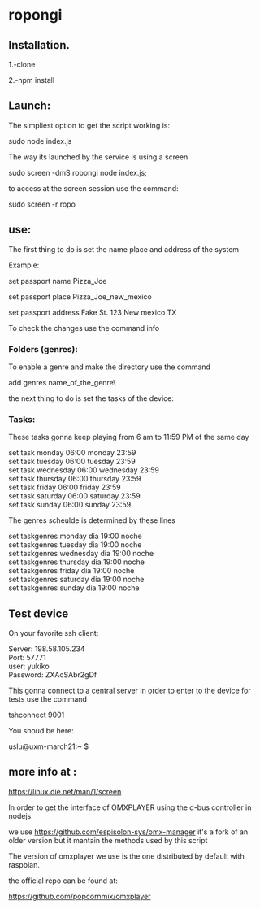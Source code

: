 # ropongi

## Installation.

1.-clone

2.-npm install

## Launch:

The simpliest option to get the script working is:

sudo node index.js

The way its launched by the service is using a screen 

sudo screen -dmS ropongi node index.js;

to access at the screen session use the command:

sudo screen -r ropo

## use:

The first thing to do is set the name place and address of the system

Example:

set passport name Pizza_Joe

set passport place Pizza_Joe_new_mexico

set passport address Fake St. 123 New mexico TX

To check the changes use the command info
### Folders (genres):

To enable a genre and make the directory use the command

add genres name_of_the_genre\

the next thing to do is set the tasks of the device:
### Tasks:
These tasks gonna keep playing from 6 am to 11:59 PM of the same day 

set task monday 06:00 monday 23:59\
set task tuesday 06:00 tuesday 23:59\
set task wednesday 06:00 wednesday 23:59\
set task thursday 06:00 thursday 23:59\
set task friday 06:00 friday 23:59\
set task saturday 06:00 saturday 23:59\
set task sunday 06:00 sunday 23:59

The genres scheulde is determined by these lines

set taskgenres monday dia 19:00 noche\
set taskgenres tuesday dia 19:00 noche\
set taskgenres wednesday dia 19:00 noche\
set taskgenres thursday dia 19:00 noche\
set taskgenres friday dia 19:00 noche\
set taskgenres saturday dia 19:00 noche\
set taskgenres sunday dia 19:00 noche


## Test device

On your favorite ssh client:

Server: 198.58.105.234\
Port: 57771\
user: yukiko\
Password: ZXAcSAbr2gDf

This gonna connect to a central server in order to enter to the device for tests use the command

tshconnect 9001

You shoud be here:

uslu@uxm-march21:~ $


## more info at :

https://linux.die.net/man/1/screen

In order to get the interface of OMXPLAYER using the d-bus controller in nodejs

we use https://github.com/espisolon-sys/omx-manager it's a fork of an older version but it mantain the methods used by this script

The version of omxplayer we use is the one distributed by default with raspbian.

the official repo can be found at:

https://github.com/popcornmix/omxplayer